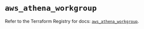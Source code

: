 # `aws_athena_workgroup`

Refer to the Terraform Registry for docs: [`aws_athena_workgroup`](https://registry.terraform.io/providers/hashicorp/aws/5.85.0/docs/resources/athena_workgroup).
